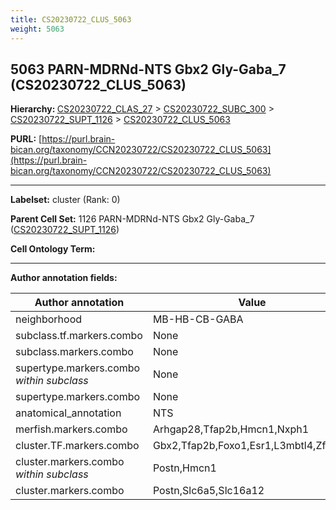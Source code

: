 ```yaml
---
title: CS20230722_CLUS_5063
weight: 5063
---
```

## 5063 PARN-MDRNd-NTS Gbx2 Gly-Gaba_7 (CS20230722_CLUS_5063)
<b>Hierarchy: </b>
[CS20230722_CLAS_27](../CS20230722_CLAS_27) >
[CS20230722_SUBC_300](../CS20230722_SUBC_300) >
[CS20230722_SUPT_1126](../CS20230722_SUPT_1126) >
[CS20230722_CLUS_5063](../CS20230722_CLUS_5063)

**PURL:** [https://purl.brain-bican.org/taxonomy/CCN20230722/CS20230722_CLUS_5063](https://purl.brain-bican.org/taxonomy/CCN20230722/CS20230722_CLUS_5063)

---


**Labelset:** cluster (Rank: 0)

**Parent Cell Set:** 1126 PARN-MDRNd-NTS Gbx2 Gly-Gaba_7 ([CS20230722_SUPT_1126](../CS20230722_SUPT_1126))



**Cell Ontology Term:** 

[MARKER GENES.]: #


---

[TRANSFERRED ANNOTATIONS.]: #


[AUTHOR ANNOTATION FIELDS.]: #


**Author annotation fields:**

| Author annotation | Value |
|-------------------|-------|
|neighborhood|MB-HB-CB-GABA|
|subclass.tf.markers.combo|None|
|subclass.markers.combo|None|
|supertype.markers.combo _within subclass_|None|
|supertype.markers.combo|None|
|anatomical_annotation|NTS|
|merfish.markers.combo|Arhgap28,Tfap2b,Hmcn1,Nxph1|
|cluster.TF.markers.combo|Gbx2,Tfap2b,Foxo1,Esr1,L3mbtl4,Zfp521|
|cluster.markers.combo _within subclass_|Postn,Hmcn1|
|cluster.markers.combo|Postn,Slc6a5,Slc16a12|
